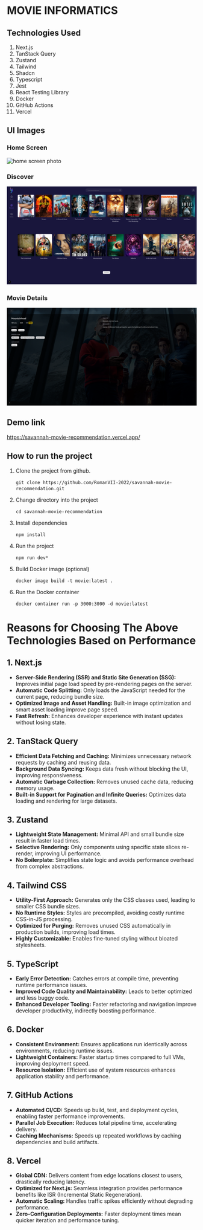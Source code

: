 # MOVIE INFORMATICS

## Technologies Used

1. Next.js
2. TanStack Query
3. Zustand
4. Tailwind
5. Shadcn
6. Typescript
7. Jest
8. React Testing Library
9. Docker
10. GitHub Actions
11. Vercel

## UI Images

### Home Screen

![home screen photo](homescreen.png)

### Discover

![home screen photo](movielist.png)

### Movie Details

![home screen photo](moviedetails.png)

## Demo link

<a href="https://savannah-movie-recommendation.vercel.app/">https://savannah-movie-recommendation.vercel.app/</a>

## How to run the project

1.  Clone the project from github.

        git clone https://github.com/RomanVII-2022/savannah-movie-recommendation.git

2.  Change directory into the project

        cd savannah-movie-recommendation

3.  Install dependencies

        npm install

4.  Run the project

        npm run dev*

5.  Build Docker image (optional)

        docker image build -t movie:latest .

6.  Run the Docker container

        docker container run -p 3000:3000 -d movie:latest

# Reasons for Choosing The Above Technologies Based on Performance

## 1. Next.js

- **Server-Side Rendering (SSR) and Static Site Generation (SSG):** Improves initial page load speed by pre-rendering pages on the server.
- **Automatic Code Splitting:** Only loads the JavaScript needed for the current page, reducing bundle size.
- **Optimized Image and Asset Handling:** Built-in image optimization and smart asset loading improve page speed.
- **Fast Refresh:** Enhances developer experience with instant updates without losing state.

## 2. TanStack Query

- **Efficient Data Fetching and Caching:** Minimizes unnecessary network requests by caching and reusing data.
- **Background Data Syncing:** Keeps data fresh without blocking the UI, improving responsiveness.
- **Automatic Garbage Collection:** Removes unused cache data, reducing memory usage.
- **Built-in Support for Pagination and Infinite Queries:** Optimizes data loading and rendering for large datasets.

## 3. Zustand

- **Lightweight State Management:** Minimal API and small bundle size result in faster load times.
- **Selective Rendering:** Only components using specific state slices re-render, improving UI performance.
- **No Boilerplate:** Simplifies state logic and avoids performance overhead from complex abstractions.

## 4. Tailwind CSS

- **Utility-First Approach:** Generates only the CSS classes used, leading to smaller CSS bundle sizes.
- **No Runtime Styles:** Styles are precompiled, avoiding costly runtime CSS-in-JS processing.
- **Optimized for Purging:** Removes unused CSS automatically in production builds, improving load times.
- **Highly Customizable:** Enables fine-tuned styling without bloated stylesheets.

## 5. TypeScript

- **Early Error Detection:** Catches errors at compile time, preventing runtime performance issues.
- **Improved Code Quality and Maintainability:** Leads to better optimized and less buggy code.
- **Enhanced Developer Tooling:** Faster refactoring and navigation improve developer productivity, indirectly boosting performance.

## 6. Docker

- **Consistent Environment:** Ensures applications run identically across environments, reducing runtime issues.
- **Lightweight Containers:** Faster startup times compared to full VMs, improving deployment speed.
- **Resource Isolation:** Efficient use of system resources enhances application stability and performance.

## 7. GitHub Actions

- **Automated CI/CD:** Speeds up build, test, and deployment cycles, enabling faster performance improvements.
- **Parallel Job Execution:** Reduces total pipeline time, accelerating delivery.
- **Caching Mechanisms:** Speeds up repeated workflows by caching dependencies and build artifacts.

## 8. Vercel

- **Global CDN:** Delivers content from edge locations closest to users, drastically reducing latency.
- **Optimized for Next.js:** Seamless integration provides performance benefits like ISR (Incremental Static Regeneration).
- **Automatic Scaling:** Handles traffic spikes efficiently without degrading performance.
- **Zero-Configuration Deployments:** Faster deployment times mean quicker iteration and performance tuning.
